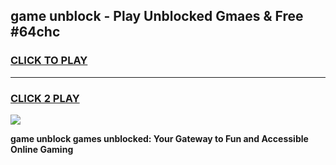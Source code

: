 
## game unblock - Play Unblocked Gmaes & Free #64chc
<h3>
<a href="https://news.freeplayer.one?title=game_unblock&ref=24F">CLICK TO PLAY</a></h3>
<hr>

<h3>
<a href="https://news.freeplayer.one?title=game_unblock&ref=24F">CLICK 2 PLAY</a>
  
</h3>

<a href="https://news.freeplayer.one?title=game_unblock&ref=24F/"><img src="https://clearcache.store/games.png"></a>


**game unblock games unblocked: Your Gateway to Fun and Accessible Online Gaming**
